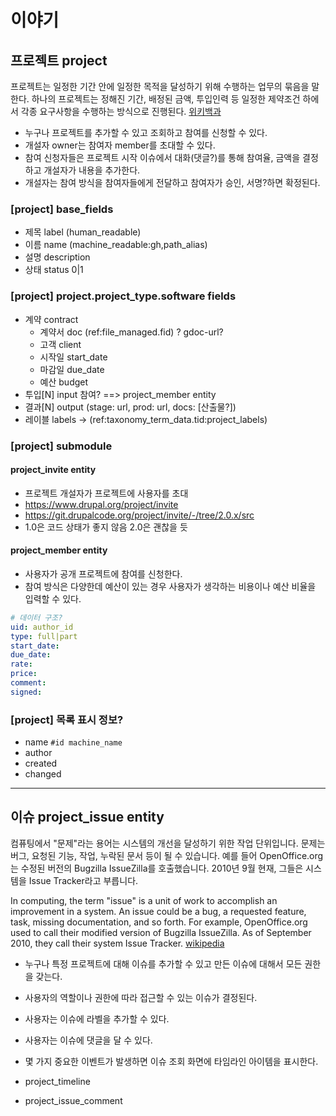# 이야기

## 프로젝트 project

프로젝트는 일정한 기간 안에 일정한 목적을 달성하기 위해 수행하는 업무의 묶음을 말한다.
하나의 프로젝트는 정해진 기간, 배정된 금액, 투입인력 등 일정한 제약조건 하에서
각종 요구사항을 수행하는 방식으로 진행된다.
[위키백과](https://ko.wikipedia.org/wiki/%ED%94%84%EB%A1%9C%EC%A0%9D%ED%8A%B8)

- 누구나 프로젝트를 추가할 수 있고 조회하고 참여를 신청할 수 있다.
- 개설자 owner는 참여자 member를 초대할 수 있다.
- 참여 신청자들은 프로젝트 시작 이슈에서 대화(댓글?)를 통해 참여율, 금액을 결정하고 개설자가 내용을 추가한다.
- 개설자는 참여 방식을 참여자들에게 전달하고 참여자가 승인, 서명?하면 확정된다.

### [project] base_fields

- 제목 label (human_readable)
- 이름 name (machine_readable:gh,path_alias)
- 설명 description
- 상태 status 0|1

### [project] project.project_type.software fields

- 계약 contract
  * 계약서 doc (ref:file_managed.fid) ? gdoc-url?
  * 고객 client
  * 시작일 start_date
  * 마감일 due_date
  * 예산 budget
- 투입[N] input 참여? ==> project_member entity
- 결과[N] output (stage: url, prod: url, docs: [산출물?])
- 레이블 labels -> (ref:taxonomy_term_data.tid:project_labels)

### [project] submodule

#### project_invite entity

- 프로젝트 개설자가 프로젝트에 사용자를 초대
- https://www.drupal.org/project/invite
- https://git.drupalcode.org/project/invite/-/tree/2.0.x/src
- 1.0은 코드 상태가 좋지 않음 2.0은 괜찮을 듯

#### project_member entity

- 사용자가 공개 프로젝트에 참여를 신청한다.
- 참여 방식은 다양한데 예산이 있는 경우 사용자가 생각하는 비용이나 예산 비율을 입력할 수 있다.

```yaml
# 데이터 구조?
uid: author_id
type: full|part
start_date:
due_date:
rate:
price:
comment:
signed:
```

### [project] 목록 표시 정보?

- name `#id machine_name`
- author
- created
- changed

---

## 이슈 project_issue entity

컴퓨팅에서 "문제"라는 용어는 시스템의 개선을 달성하기 위한 작업 단위입니다.
문제는 버그, 요청된 기능, 작업, 누락된 문서 등이 될 수 있습니다.
예를 들어 OpenOffice.org는 수정된 버전의 Bugzilla IssueZilla를 호출했습니다.
2010년 9월 현재, 그들은 시스템을 Issue Tracker라고 부릅니다.

In computing, the term "issue" is a unit of work to accomplish
an improvement in a system.
An issue could be a bug, a requested feature, task,
missing documentation, and so forth.
For example, OpenOffice.org used to call their modified version
of Bugzilla IssueZilla.
As of September 2010, they call their system Issue Tracker.
[wikipedia](https://en.wikipedia.org/wiki/Software_project_management#Issue)

- 누구나 특정 프로젝트에 대해 이슈를 추가할 수 있고 만든 이슈에 대해서 모든 권한을 갖는다.
- 사용자의 역할이나 권한에 따라 접근할 수 있는 이슈가 결정된다.
- 사용자는 이슈에 라벨을 추가할 수 있다.
- 사용자는 이슈에 댓글을 달 수 있다.
- 몇 가지 중요한 이벤트가 발생하면 이슈 조회 화면에 타임라인 아이템을 표시한다.

- project_timeline
- project_issue_comment
